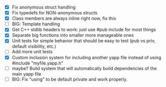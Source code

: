 - [x] Fix anonymous struct handling
- [x] Fix typedefs for NON-anonymous structs
- [x] Class members are always inline right now, fix this
- [ ] BIG: Template handling
- [x] Get C++ stdlib headers to work: just use #pub include for most things
- [x] Separate big functions into smaller more manageable ones
- [x] Unit tests for simple behavior that should be easy to test (pub vs priv, default visibility, etc.)
- [ ] Add more unit tests
- [x] Custom inclusion system for including another yapp file instead of using #include "myfile.yapp.h"
- [ ] maybe? Build system that will automatically build dependencies of the main yapp file
- [ ] BIG: Fix "using" to be default private and work properly.